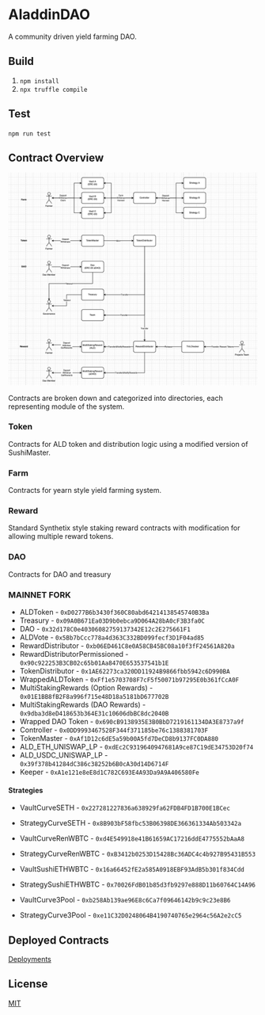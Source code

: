 # AladdinDAO
A community driven yield farming DAO.

## Build

1. `npm install`
2. `npx truffle compile`

## Test
`npm run test`

## Contract Overview

![Overview](/diagram.png)

Contracts are broken down and categorized into directories, each representing module of the system.

### Token
Contracts for ALD token and distribution logic using a modified version of SushiMaster.

### Farm
Contracts for yearn style yield farming system.

### Reward
Standard Synthetix style staking reward contracts with modification for allowing multiple reward tokens.

### DAO
Contracts for DAO and treasury

### MAINNET FORK
 - ALDToken - `0xD0277B6b3430f360C80abd64214138545740B3Ba`
 - Treasury - `0x09A0B671Ea03D9b0ebca9D064A28bA0cF3B3fa0C`
 - DAO - `0x32d178C0e40306082759137342E12c2E275661F1`
 - ALDVote - `0x5Bb7bCcc778a4d363C332BD099fecf3D1F04ad85`
 - RewardDistributor - `0xb06ED461C8e0A58CB45BC08a10f3fF24561A820a`
 - RewardDistributorPermissioned - `0x90c922253B3CB02c65b01Aa8470E653537541b1E`
 - TokenDistributor - `0x1AE62273ca320DD11924B9866fbb5942c6D990BA`
 - WrappedALDToken - `0xFf1e5703708F7cF5f50071b97295E0b361fCcA0F`
 - MultiStakingRewards (Option Rewards) - `0x01E1BB8fB2F8a996f715e48D18a5181bD677702B`
 - MultiStakingRewards (DAO Rewards) - `0x9dba3d8eD418653b364E31c10606dbBC8dc2040B`
 - Wrapped DAO Token - `0x690cB9138935E3B0BbD7219161134DA3E8737a9f`
 - Controller - `0x0DD9993467528F344f371185be76c1388381703F`
 - TokenMaster - `0xAf1D12c6dE5a59b00A5fd7DeCD8b9137FC0DA880`
 - ALD_ETH_UNISWAP_LP - `0xdEc2C9319640947681A9ce87C19dE34753D20f74`
 - ALD_USDC_UNISWAP_LP - `0x39f378b41284dC386c38252b6B0cA30d14D6714F`
 - Keeper - `0xA1e121e8eE8d1C782C693E4A93Da9A9A406580Fe`

#### Strategies
- VaultCurveSETH - `0x227281227836a638929fa62FDB4FD1B700E1BCec`
- StrategyCurveSETH - `0x8B903bF58fbc53B06398DE366361334Ab503342a`

- VaultCurveRenWBTC - `0xd4E549918e41B61659AC17216ddE4775552bAaA8`
- StrategyCurveRenWBTC - `0xB3412b0253D15428Bc36ADC4c4b927B95431B553`

- VaultSushiETHWBTC - `0x16a66452fE2a585A0918EBF93AdB5b301f834Cdd`
- StrategySushiETHWBTC - `0x70026FdB01b85d3fb9297e888D11b60764C14A96`

- VaultCurve3Pool - `0xb258Ab139ae96E8c6Ca7f09646142b9c9c23e8B6`
- StrategyCurve3Pool - `0xe11C32D0248064B4190740765e2964c56A2e2cC5`

## Deployed Contracts
[Deployments](https://github.com/AladdinDAO/deployments)

## License
[MIT](LICENSE.txt)
